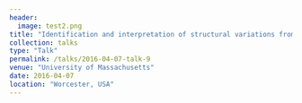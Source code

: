 ```yaml
---
header:
  image: test2.png
title: "Identification and interpretation of structural variations from yeast to human cancers using short and long reads."
collection: talks
type: "Talk"
permalink: /talks/2016-04-07-talk-9
venue: "University of Massachusetts"
date: 2016-04-07
location: "Worcester, USA"
---
```


